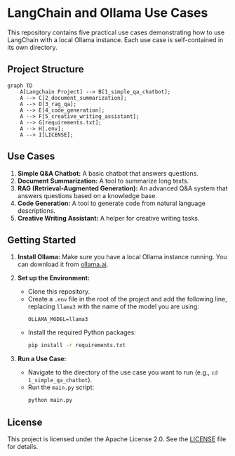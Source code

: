 # LangChain and Ollama Use Cases

This repository contains five practical use cases demonstrating how to use LangChain with a local Ollama instance. Each use case is self-contained in its own directory.

## Project Structure

```mermaid
graph TD
    A[Langchain Project] --> B[1_simple_qa_chatbot];
    A --> C[2_document_summarization];
    A --> D[3_rag_qa];
    A --> E[4_code_generation];
    A --> F[5_creative_writing_assistant];
    A --> G[requirements.txt];
    A --> H[.env];
    A --> I[LICENSE];
```

## Use Cases

1.  **Simple Q&A Chatbot:** A basic chatbot that answers questions.
2.  **Document Summarization:** A tool to summarize long texts.
3.  **RAG (Retrieval-Augmented Generation):** An advanced Q&A system that answers questions based on a knowledge base.
4.  **Code Generation:** A tool to generate code from natural language descriptions.
5.  **Creative Writing Assistant:** A helper for creative writing tasks.

## Getting Started

1.  **Install Ollama:** Make sure you have a local Ollama instance running. You can download it from [ollama.ai](https://ollama.ai/).

2.  **Set up the Environment:**
    *   Clone this repository.
    *   Create a `.env` file in the root of the project and add the following line, replacing `llama3` with the name of the model you are using:
        ```
        OLLAMA_MODEL=llama3
        ```
    *   Install the required Python packages:
        ```bash
        pip install -r requirements.txt
        ```

3.  **Run a Use Case:**
    *   Navigate to the directory of the use case you want to run (e.g., `cd 1_simple_qa_chatbot`).
    *   Run the `main.py` script:
        ```bash
        python main.py
        ```

## License

This project is licensed under the Apache License 2.0. See the [LICENSE](LICENSE) file for details.
